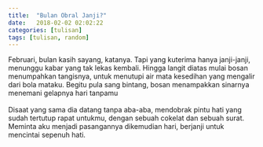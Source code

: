```yaml
---
title:  "Bulan Obral Janji?"
date:   2018-02-02 02:02:22
categories: [tulisan]
tags: [tulisan, random]
---
```


Februari, bulan kasih sayang, katanya. Tapi yang kuterima hanya janji-janji, menunggu kabar yang tak lekas kembali. Hingga langit diatas mulai bosan menumpahkan tangisnya, untuk menutupi air mata kesedihan yang mengalir dari bola mataku. Begitu pula sang bintang, bosan menampakkan sinarnya menemani gelapnya hari tanpamu
<br/>
<br/>
Disaat yang sama dia datang tanpa aba-aba, mendobrak pintu hati yang sudah tertutup rapat untukmu, dengan sebuah cokelat dan sebuah surat. Meminta aku menjadi pasangannya dikemudian hari, berjanji untuk mencintai sepenuh hati.
<br/>
<br/>
